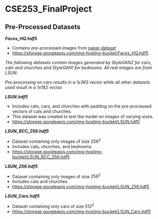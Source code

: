 # CSE253_FinalProject

## Pre-Processed Datasets

***Faces_HQ.hdf5***
- Contains pre-processed images from [paper dataset](https://storage.googleapis.com/img-hosting-bucket/unmasking.pdf)
- https://storage.googleapis.com/img-hosting-bucket/Faces_HQ.hdf5

*The following datasets contain images generated by StyleGAN2 for cars, cats and churches and StyleGAN1 for bedrooms.  All real images are from LSUN.*

*Pre-processing on cars results in a 1x363 vector while all other datasets used result in a 1x182 vector.*

***LSUN.hdf5*** 
- Includes cats, cars, and churches with padding on the pre-processed vectors of cats and churches.  
- This dataset was created to test the model on images of varying sizes.
- https://storage.googleapis.com/img-hosting-bucket/LSUN.hdf5

***LSUN_BCC_256.hdf5***
- Dataset containing only images of size $256^2$
- Includes cats, churches, and bedrooms.
- https://storage.googleapis.com/img-hosting-bucket/LSUN_BCC_256.hdf5

***LSUN_256.hdf5***
- Dataset containing only images of size $256^2$
- Includes cats and churches.
- https://storage.googleapis.com/img-hosting-bucket/LSUN_256.hdf5

***LSUN_Cars.hdf5***
- Dataset containing only cars of size $512^2$
- https://storage.googleapis.com/img-hosting-bucket/LSUN_Cars.hdf5